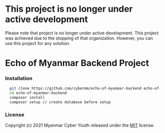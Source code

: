 # This project is no longer under active development

Please note that project is no longer under active development. This project was achieved due to the stopping of that organization. However, you can use this project for any solution.

# Echo of Myanmar Backend Project

### Installation
  ```bash
    git clone https://github.com/cybermm/echo-of-myanmar-backend echo-of-myanmar-backend
    cd echo-of-myanmar-backend
    composer install
    composer setup // create database before setup
  ```

### License
Copyright (c) 2021 Myanmar Cyber Youth released under the <a href="./LICENSE">MIT</a> license.